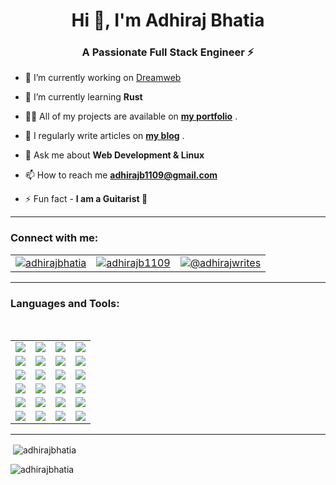 <h1 align="center">Hi 👋, I'm Adhiraj Bhatia</h1>
<h3 align="center">A Passionate Full Stack Engineer ⚡️</h3>

- 🔭 I’m currently working on [Dreamweb](https://github.com/dreamwebHQ)

- 🌱 I’m currently learning **Rust**

- 👨‍💻 All of my projects are available on [**my portfolio**](https://adhiraj.site/work) .

- 📝 I regularly write articles on [**my blog**](https://blog.adhiraj.site/) .

- 💬 Ask me about **Web Development & Linux**

- 📫 How to reach me **adhirajb1109@gmail.com**

- ⚡ Fun fact - **I am a Guitarist 🎸**
<hr>

<h3 align="left">Connect with me:</h3>
<table> 
  <tr>
    <td><a href="https://dev.to/adhirajbhatia" target="blank">
  <img align="center" src="https://img.shields.io/badge/dev.to-0A0A0A?style=for-the-badge&logo=dev.to&logoColor=white)" alt="adhirajbhatia" />
</a></td>
    <td>
      <a href="https://twitter.com/adhirajb1109" target="blank">
  <img align="center" src="https://img.shields.io/badge/adhirajb1109-%231DA1F2.svg?style=for-the-badge&logo=Twitter&logoColor=white" alt="adhirajb1109" />
</a>
    </td>
    <td>
      <a href="https://hashnode.com/@adhirajwrites" target="blank">
  <img align="center" src="https://img.shields.io/badge/Hashnode-2962FF?style=for-the-badge&logo=hashnode&logoColor=white" alt="@adhirajwrites" />
</a>
    </td>
  </tr>
  </table>
<hr>
<h3 align="left">Languages and Tools:</h3>
<br>
<table> 
  <tr>
    <td><img align="center" src="https://img.shields.io/badge/HTML5-E34F26?style=for-the-badge&logo=html5&logoColor=white" /> </td>
    <td><img align="center" src="https://img.shields.io/badge/CSS3-1572B6?style=for-the-badge&logo=css3&logoColor=white" /> </td>
    <td><img align="center" src="https://img.shields.io/badge/Sass-CC6699?style=for-the-badge&logo=sass&logoColor=white" /> </td>
    <td><img align="center" src="https://img.shields.io/badge/bootstrap-%23563D7C.svg?style=for-the-badge&logo=bootstrap&logoColor=white" /></td>
  </tr>
  <tr>
    <td><img align="center" src="https://img.shields.io/badge/tailwindcss-%2338B2AC.svg?style=for-the-badge&logo=tailwind-css&logoColor=white" /> </td>
    <td><img align="center" src="https://img.shields.io/badge/javascript-%23323330.svg?style=for-the-badge&logo=javascript&logoColor=%23F7DF1E" /> </td>
    <td><img align="center" src="https://img.shields.io/badge/typescript-%23007ACC.svg?style=for-the-badge&logo=typescript&logoColor=white" /> </td>
    <td><img align="center" src="https://img.shields.io/badge/React-20232A?style=for-the-badge&logo=react&logoColor=61DAFB" /></td>
  </tr>
  <tr>
    <td><img align="center" src="https://img.shields.io/badge/next.js-000000?style=for-the-badge&logo=nextdotjs&logoColor=white" /> </td>
    <td><img align="center" src="https://img.shields.io/badge/-GraphQL-E10098?style=for-the-badge&logo=graphql&logoColor=white" /></td>
    <td><img align="center" src="https://img.shields.io/badge/Supabase-3ECF8E?style=for-the-badge&logo=supabase&logoColor=white" /></td>
    <td><img align="center" src="https://img.shields.io/badge/Prisma-3982CE?style=for-the-badge&logo=Prisma&logoColor=white" /></td>
  </tr>
  <tr>
    <td><img align="center" src="https://img.shields.io/badge/git-%23F05033.svg?style=for-the-badge&logo=git&logoColor=white" /> </td>
    <td><img align="center" src="https://img.shields.io/badge/markdown-%23000000.svg?style=for-the-badge&logo=markdown&logoColor=white" /></td>
    <td><img align="center" src="https://img.shields.io/badge/Node.js-339933?style=for-the-badge&logo=nodedotjs&logoColor=white" /></td>
    <td><img align="center" src="https://img.shields.io/badge/Express.js-000000?style=for-the-badge&logo=express&logoColor=white" /></td>
  </tr>
  <tr>
    <td><img align="center" src="https://img.shields.io/badge/MongoDB-4EA94B?style=for-the-badge&logo=mongodb&logoColor=white" /></td>
    <td><img align="center" src="https://img.shields.io/badge/Python-3776AB?style=for-the-badge&logo=python&logoColor=white" /></td>
    <td><img align="center" src="https://img.shields.io/badge/Flask-000000?style=for-the-badge&logo=flask&logoColor=white" /></td>
    <td><img align="center" src="https://img.shields.io/badge/fastapi-109989?style=for-the-badge&logo=FASTAPI&logoColor=white" /></td>
  </tr>
  <tr>
    <td><img align="center" src="https://img.shields.io/badge/PostgreSQL-316192?style=for-the-badge&logo=postgresql&logoColor=white" /></td>
    <td><img align="center" src="https://img.shields.io/badge/Visual%20Studio%20Code-0078d7.svg?style=for-the-badge&logo=visual-studio-code&logoColor=white" /></td>
    <td><img align="center" src="https://img.shields.io/badge/Linux-FCC624?style=for-the-badge&logo=linux&logoColor=black" /></td>
    <td><img align="center" src="https://img.shields.io/badge/Pop!_OS-48B9C7?style=for-the-badge&logo=Pop!_OS&logoColor=white" /></td>
  </tr>
</table>
<hr>

<p>&nbsp;<img align="center" src="https://github-readme-stats.vercel.app/api?username=adhirajbhatia&show_icons=true&locale=en" alt="adhirajbhatia" /></p>

<p><img align="center" src="https://github-readme-streak-stats.herokuapp.com/?user=adhirajbhatia&" alt="adhirajbhatia" /></p>

